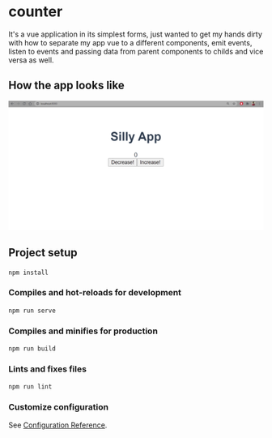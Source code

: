 # counter

It's a vue application in its simplest forms, just wanted to get my hands dirty with how to separate my app vue to a different components, emit events, listen to events and passing data from parent components to childs and vice versa as well.

## How the app looks like

<p>
  <img src="./src/assets/counter-app.png" >
</p>

## Project setup

```
npm install
```

### Compiles and hot-reloads for development

```
npm run serve
```

### Compiles and minifies for production

```
npm run build
```

### Lints and fixes files

```
npm run lint
```

### Customize configuration

See [Configuration Reference](https://cli.vuejs.org/config/).
